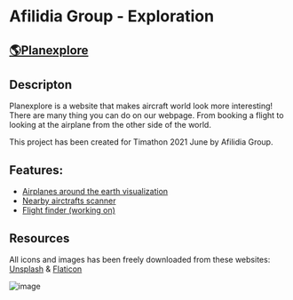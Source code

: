 # Afilidia Group - Exploration
 
## [🌎Planexplore](https://planexplore.afilidia.com)


## Descripton
Planexplore is a website that makes aircraft world look more interesting!
There are many thing you can do on our webpage. 
From booking a flight to looking at the airplane from the other side of the world.

This project has been created for Timathon 2021 June by Afilidia Group.



## Features: 
* [Airplanes around the earth visualization](https://planexplore.afilidia.com/app/earth)
* [Nearby airctrafts scanner](https://planexplore.afilidia.com/app/nearby)
* [Flight finder (working on)](https://planexplore.afilidia.com/app/airlines)

## Resources
All icons and images has been freely downloaded from these websites: 
[Unsplash](https://unsplash.com) & [Flaticon](https://www.flaticon.com)


![image](https://user-images.githubusercontent.com/65545676/124492978-677d0e00-ddb5-11eb-98ff-d805d8116515.png)

